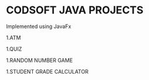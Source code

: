 # CODSOFT JAVA PROJECTS
Implemented using JavaFx

1.ATM

1.QUIZ

1.RANDOM NUMBER GAME

1.STUDENT GRADE CALCULATOR
